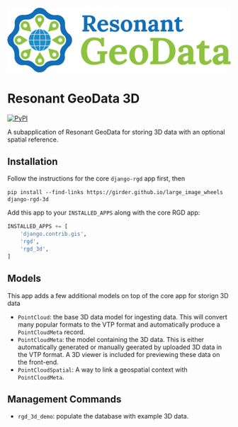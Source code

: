 [![logo](https://raw.githubusercontent.com/ResonantGeoData/ResonantGeoData/main/logos/RGD_Logo.png)](https://github.com/ResonantGeoData/ResonantGeoData/)

# Resonant GeoData 3D

[![PyPI](https://img.shields.io/pypi/v/django-rgd-3d.svg?logo=python&logoColor=white)](https://pypi.org/project/django-rgd-3d/)

A subapplication of Resonant GeoData for storing 3D data with an optional
spatial reference.


## Installation

Follow the instructions for the core `django-rgd` app first, then

```
pip install --find-links https://girder.github.io/large_image_wheels django-rgd-3d
```

Add this app to your `INSTALLED_APPS` along with the core RGD app:

```py
INSTALLED_APPS += [
    'django.contrib.gis',
    'rgd',
    'rgd_3d',
]
```


## Models

This app adds a few additional models on top of the core app for storign 3D data

- `PointCloud`: the base 3D data model for ingesting data. This will convert many popular formats to the VTP format and automatically produce a `PointCloudMeta` record.
- `PointCloudMeta`: the model containing the 3D data. This is either automatically generated or manually geerated by uploaded 3D data in the VTP format. A 3D viewer is included for previewing these data on the front-end.
- `PointCloudSpatial`: A way to link a geospatial context with `PointCloudMeta`.


## Management Commands

- `rgd_3d_demo`: populate the database with example 3D data.
